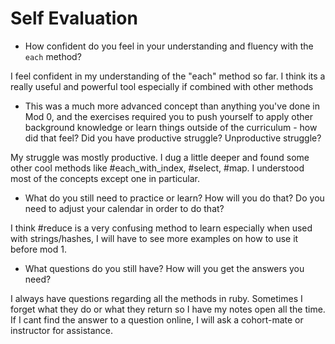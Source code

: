 # Self Evaluation

- How confident do you feel in your understanding and fluency with the `each` method?

I feel confident in my understanding of the "each" method so far. I think its a really useful and powerful tool especially if combined with other methods

- This was a much more advanced concept than anything you've done in Mod 0, and the exercises required you to push yourself to apply other
  background knowledge or learn things outside of the curriculum - how did that feel? Did you have productive struggle? Unproductive struggle?

My struggle was mostly productive. I dug a little deeper and found some other cool methods like #each_with_index, #select, #map.
I understood most of the concepts except one in particular.

- What do you still need to practice or learn? How will you do that? Do you need to adjust your calendar in order to do that?

I think #reduce is a very confusing method to learn especially when used with strings/hashes, I will have to see more examples on how to use it before mod 1.

- What questions do you still have? How will you get the answers you need?

I always have questions regarding all the methods in ruby. Sometimes I forget what they do or what they return so I have my notes open all the time. If I cant find the answer to a question online, I will ask a cohort-mate or instructor for assistance.